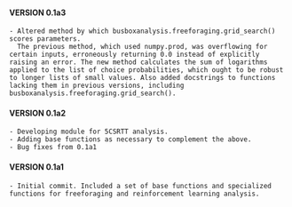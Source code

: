 #### VERSION 0.1a3 ####
	- Altered method by which busboxanalysis.freeforaging.grid_search() scores parameters. 
	  The previous method, which used numpy.prod, was overflowing for certain inputs, erroneously returning 0.0 instead of explicitly raising an error. The new method calculates the sum of logarithms applied to the list of choice probabilities, which ought to be robust to longer lists of small values. Also added docstrings to functions lacking them in previous versions, including busboxanalysis.freeforaging.grid_search().


#### VERSION 0.1a2 ####
	- Developing module for 5CSRTT analysis.
	- Adding base functions as necessary to complement the above. 
	- Bug fixes from 0.1a1

#### VERSION 0.1a1 ####
	- Initial commit. Included a set of base functions and specialized functions for freeforaging and reinforcement learning analysis. 